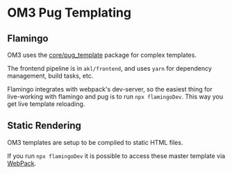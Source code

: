 # OM3 Pug Templating

## Flamingo

OM3 uses the [core/pug_template](../Framework/pug-template.go) package for complex templates.

The frontend pipeline is in `akl/frontend`, and uses `yarn` for dependency management,
build tasks, etc.

Flamingo integrates with webpack's dev-server, so the easiest thing
for live-working with flamingo and pug is to run `npx flamingoDev`.
This way you get live template reloading.

## Static Rendering

OM3 templates are setup to be compiled to static HTML files.

If you run `npx flamingoDev` it is possible to access these master template via [WebPack](http://localhost:1337).
